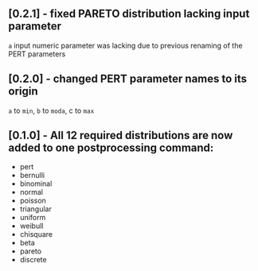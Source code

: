 ## [0.2.1] - fixed PARETO distribution lacking input parameter
`a` input numeric parameter was lacking due to previous renaming of the PERT parameters  

## [0.2.0] - changed PERT parameter names to its origin
`a` to `min`, `b` to `moda`, c to `max`

## [0.1.0] - All 12 required distributions are now added to one postprocessing command:
- pert
- bernulli
- binominal
- normal
- poisson
- triangular
- uniform
- weibull
- chisquare
- beta
- pareto
- discrete